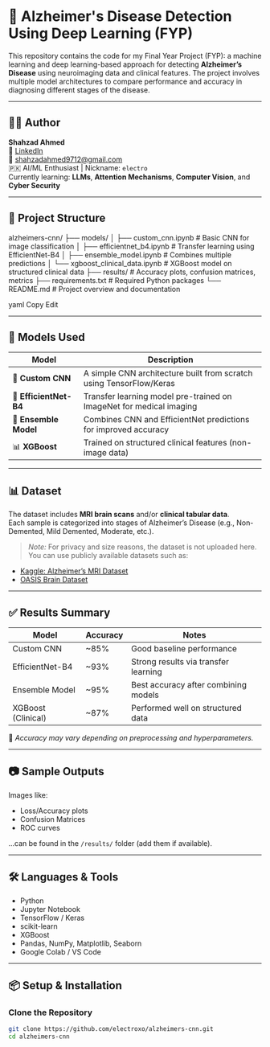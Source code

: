 # 🧠 Alzheimer's Disease Detection Using Deep Learning (FYP)

This repository contains the code for my Final Year Project (FYP): a machine learning and deep learning-based approach for detecting **Alzheimer’s Disease** using neuroimaging data and clinical features. The project involves multiple model architectures to compare performance and accuracy in diagnosing different stages of the disease.

---

## 👨‍💻 Author

**Shahzad Ahmed**  
🔗 [LinkedIn](https://www.linkedin.com/in/shahzad-ahmed-92427a27a/)  
📧 shahzadahmed9712@gmail.com  
🇵🇰 AI/ML Enthusiast | Nickname: `electro`  
Currently learning: **LLMs**, **Attention Mechanisms**, **Computer Vision**, and **Cyber Security**

---

## 📁 Project Structure

alzheimers-cnn/
├── models/
│ ├── custom_cnn.ipynb # Basic CNN for image classification
│ ├── efficientnet_b4.ipynb # Transfer learning using EfficientNet-B4
│ ├── ensemble_model.ipynb # Combines multiple predictions
│ └── xgboost_clinical_data.ipynb # XGBoost model on structured clinical data
├── results/ # Accuracy plots, confusion matrices, metrics
├── requirements.txt # Required Python packages
└── README.md # Project overview and documentation

yaml
Copy
Edit

---

## 🧪 Models Used

| Model                    | Description                                                  |
|--------------------------|--------------------------------------------------------------|
| 🧠 **Custom CNN**         | A simple CNN architecture built from scratch using TensorFlow/Keras |
| 🌱 **EfficientNet-B4**    | Transfer learning model pre-trained on ImageNet for medical imaging |
| 🔗 **Ensemble Model**      | Combines CNN and EfficientNet predictions for improved accuracy |
| 📊 **XGBoost**             | Trained on structured clinical features (non-image data)     |

---

## 📊 Dataset

The dataset includes **MRI brain scans** and/or **clinical tabular data**.  
Each sample is categorized into stages of Alzheimer’s Disease (e.g., Non-Demented, Mild Demented, Moderate, etc.).

> *Note:* For privacy and size reasons, the dataset is not uploaded here. You can use publicly available datasets such as:
- [Kaggle: Alzheimer’s MRI Dataset](https://www.kaggle.com/datasets/sachinkumar413/alzheimer-mri-dataset)
- [OASIS Brain Dataset](https://www.oasis-brains.org/)

---

## ✅ Results Summary

| Model              | Accuracy | Notes                                |
|--------------------|----------|--------------------------------------|
| Custom CNN         | ~85%     | Good baseline performance            |
| EfficientNet-B4    | ~93%     | Strong results via transfer learning |
| Ensemble Model     | ~95%     | Best accuracy after combining models |
| XGBoost (Clinical) | ~87%     | Performed well on structured data    |

📌 *Accuracy may vary depending on preprocessing and hyperparameters.*

---


## 📷 Sample Outputs

Images like:
- Loss/Accuracy plots
- Confusion Matrices
- ROC curves

...can be found in the `/results/` folder (add them if available).

---

## 🛠️ Languages & Tools

- Python
- Jupyter Notebook
- TensorFlow / Keras
- scikit-learn
- XGBoost
- Pandas, NumPy, Matplotlib, Seaborn
- Google Colab / VS Code

---


## 📦 Setup & Installation

### Clone the Repository
```bash
git clone https://github.com/electroxo/alzheimers-cnn.git
cd alzheimers-cnn
